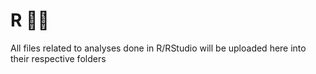 # R 👩‍💻
All files related to analyses done in R/RStudio will be uploaded here into their respective folders
